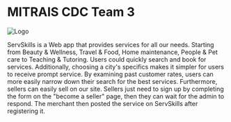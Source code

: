 # MITRAIS CDC Team 3


![Logo](https://servskills.vercel.app/_next/image?url=%2F_next%2Fstatic%2Fmedia%2Ficon.55cf2be2.png&w=64&q=75)

ServSkills is a Web app that provides services for all our needs. Starting from Beauty & Wellness, Travel & Food, Home maintenance, People & Pet care to Teaching & Tutoring. Users could quickly search and book for services. Additionally, choosing a city's specifics makes it simpler for users to receive prompt service. By examining past customer rates, users can more easily narrow down their search for the best services. Furthermore, sellers can easily sell on our site. Sellers just need to sign up by completing the form on the "become a seller" page, then they can wait for the admin to respond. The merchant then posted the service on ServSkills after registering it.
